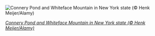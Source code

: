 
![Connery Pond and Whiteface Mountain in New York state (© Henk Meijer/Alamy)](https://cn.bing.com//th?id=OHR.ConneryPond_EN-US4665862450_1920x1080.jpg&rf=LaDigue_1920x1080.jpg&pid=hp)

*[Connery Pond and Whiteface Mountain in New York state (© Henk Meijer/Alamy)](https://www.bing.com/search?q=adirondacks+upstate+new+york&form=hpcapt&filters=HpDate%3a%2220201112_0800%22)*
